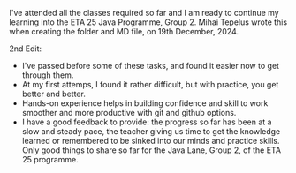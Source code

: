 I've attended all the classes required so far and I am ready to continue my learning into the ETA 25 Java Programme, Group 2.
Mihai Tepelus wrote this when creating the folder and MD file, on 19th December, 2024.

2nd Edit:
 - I've passed before some of these tasks, and found it easier now to get through them.
 - At my first attemps, I found it rather difficult, but with practice, you get better and better.
 - Hands-on experience helps in building confidence and skill to work smoother and more productive with git and github options.
 - I have a good feedback to provide: the progress so far has been at a slow and steady pace, the teacher giving us time to get the knowledge learned or remembered to be sinked into our minds and practice skills. Only good things to share so far for the Java Lane, Group 2, of the ETA 25 programme.
